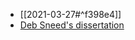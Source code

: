 * [[2021-03-27#^f398e4]]
* [Deb Sneed's dissertation](https://escholarship.org/uc/item/9jg5z235#author)